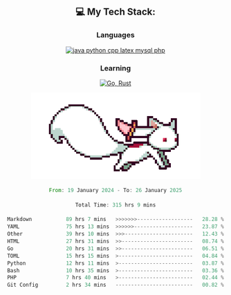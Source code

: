 
<div align="center">
<br>

## 💻 My Tech Stack:

### Languages

[![java python cpp latex mysql php](https://skillicons.dev/icons?i=java,python,cpp,latex,mysql,php)](https://skillicons.dev)

### Learning

[![Go, Rust](https://skillicons.dev/icons?i=go,rust)](https://skillicons.dev)

<center>

<img src="kyubey.gif" alt="Alt-Text" title="" >

</center>


<!--START_SECTION:waka-->

```rust
From: 19 January 2024 - To: 26 January 2025

Total Time: 315 hrs 9 mins

Markdown           89 hrs 7 mins   >>>>>>>------------------   28.28 %
YAML               75 hrs 13 mins  >>>>>>-------------------   23.87 %
Other              39 hrs 10 mins  >>>----------------------   12.43 %
HTML               27 hrs 31 mins  >>-----------------------   08.74 %
Go                 20 hrs 31 mins  >>-----------------------   06.51 %
TOML               15 hrs 15 mins  >------------------------   04.84 %
Python             12 hrs 11 mins  >------------------------   03.87 %
Bash               10 hrs 35 mins  >------------------------   03.36 %
PHP                7 hrs 40 mins   >------------------------   02.44 %
Git Config         2 hrs 34 mins   -------------------------   00.82 %
```

<!--END_SECTION:waka-->
